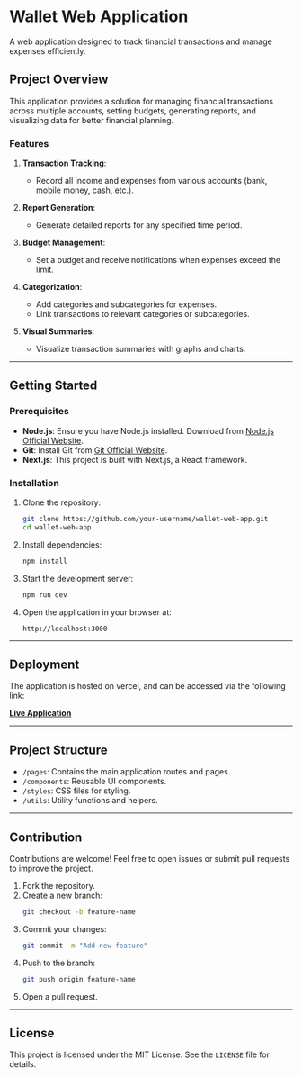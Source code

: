 # Wallet Web Application

A web application designed to track financial transactions and manage expenses efficiently.

## Project Overview

This application provides a solution for managing financial transactions across multiple accounts, setting budgets, generating reports, and visualizing data for better financial planning.

### Features

1. **Transaction Tracking**:

   - Record all income and expenses from various accounts (bank, mobile money, cash, etc.).

2. **Report Generation**:

   - Generate detailed reports for any specified time period.

3. **Budget Management**:

   - Set a budget and receive notifications when expenses exceed the limit.

4. **Categorization**:

   - Add categories and subcategories for expenses.
   - Link transactions to relevant categories or subcategories.

5. **Visual Summaries**:

   - Visualize transaction summaries with graphs and charts.

---

## Getting Started

### Prerequisites

- **Node.js**: Ensure you have Node.js installed. Download from [Node.js Official Website](https://nodejs.org/).
- **Git**: Install Git from [Git Official Website](https://git-scm.com/).
- **Next.js**: This project is built with Next.js, a React framework.

### Installation

1. Clone the repository:

   ```bash
   git clone https://github.com/your-username/wallet-web-app.git
   cd wallet-web-app
   ```

2. Install dependencies:

   ```bash
   npm install
   ```

3. Start the development server:

   ```bash
   npm run dev
   ```

4. Open the application in your browser at:

   ```
   http://localhost:3000
   ```

---

## Deployment

The application is hosted on vercel, and can be accessed via the following link:

**[Live Application](walllet-2138.vercel.app)**

---

## Project Structure

- `/pages`: Contains the main application routes and pages.
- `/components`: Reusable UI components.
- `/styles`: CSS files for styling.
- `/utils`: Utility functions and helpers.

---

## Contribution

Contributions are welcome! Feel free to open issues or submit pull requests to improve the project.

1. Fork the repository.
2. Create a new branch:
   ```bash
   git checkout -b feature-name
   ```
3. Commit your changes:
   ```bash
   git commit -m "Add new feature"
   ```
4. Push to the branch:
   ```bash
   git push origin feature-name
   ```
5. Open a pull request.

---

## License

This project is licensed under the MIT License. See the `LICENSE` file for details.

